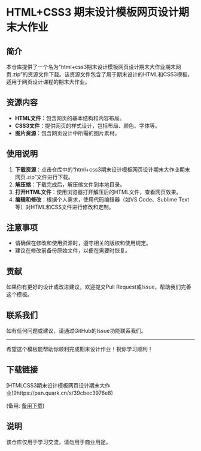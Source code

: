 # HTML+CSS3 期末设计模板网页设计期末大作业

## 简介

本仓库提供了一个名为“html+css3期末设计模板网页设计期末大作业期末网页.zip”的资源文件下载。该资源文件包含了用于期末设计的HTML和CSS3模板，适用于网页设计课程的期末大作业。

## 资源内容

- **HTML文件**：包含网页的基本结构和内容布局。
- **CSS3文件**：提供网页的样式设计，包括布局、颜色、字体等。
- **图片资源**：包含网页设计中所需的图片素材。

## 使用说明

1. **下载资源**：点击仓库中的“html+css3期末设计模板网页设计期末大作业期末网页.zip”文件进行下载。
2. **解压缩**：下载完成后，解压缩文件到本地目录。
3. **打开HTML文件**：使用浏览器打开解压后的HTML文件，查看网页效果。
4. **编辑和修改**：根据个人需求，使用代码编辑器（如VS Code、Sublime Text等）对HTML和CSS文件进行修改和定制。

## 注意事项

- 请确保在修改和使用资源时，遵守相关的版权和使用规定。
- 建议在修改前备份原始文件，以便在需要时恢复。

## 贡献

如果你有更好的设计或改进建议，欢迎提交Pull Request或Issue，帮助我们完善这个模板。

## 联系我们

如有任何问题或建议，请通过GitHub的Issue功能联系我们。

---

希望这个模板能帮助你顺利完成期末设计作业！祝你学习顺利！

## 下载链接
[HTMLCSS3期末设计模板网页设计期末大作业]9https://pan.quark.cn/s/39cbec3976e8) 

(备用: [备用下载](https://pan.baidu.com/s/1tszICNj4Xr2Up5WxRyzDPg?pwd=1234))

## 说明

该仓库仅用于学习交流，请勿用于商业用途。
